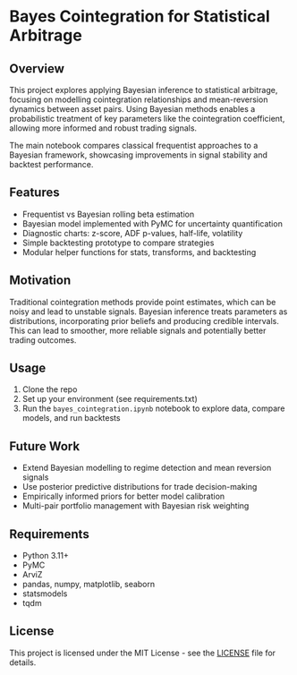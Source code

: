 # Bayes Cointegration for Statistical Arbitrage

## Overview

This project explores applying Bayesian inference to statistical arbitrage, focusing on modelling cointegration relationships and mean-reversion dynamics between asset pairs. Using Bayesian methods enables a probabilistic treatment of key parameters like the cointegration coefficient, allowing more informed and robust trading signals.

The main notebook compares classical frequentist approaches to a Bayesian framework, showcasing improvements in signal stability and backtest performance.

## Features

- Frequentist vs Bayesian rolling beta estimation  
- Bayesian model implemented with PyMC for uncertainty quantification  
- Diagnostic charts: z-score, ADF p-values, half-life, volatility  
- Simple backtesting prototype to compare strategies  
- Modular helper functions for stats, transforms, and backtesting

## Motivation

Traditional cointegration methods provide point estimates, which can be noisy and lead to unstable signals. Bayesian inference treats parameters as distributions, incorporating prior beliefs and producing credible intervals. This can lead to smoother, more reliable signals and potentially better trading outcomes.

## Usage

1. Clone the repo  
2. Set up your environment (see requirements.txt)  
3. Run the `bayes_cointegration.ipynb` notebook to explore data, compare models, and run backtests  

## Future Work

- Extend Bayesian modelling to regime detection and mean reversion signals  
- Use posterior predictive distributions for trade decision-making  
- Empirically informed priors for better model calibration  
- Multi-pair portfolio management with Bayesian risk weighting

## Requirements

- Python 3.11+  
- PyMC  
- ArviZ  
- pandas, numpy, matplotlib, seaborn  
- statsmodels  
- tqdm  

## License

This project is licensed under the MIT License - see the [LICENSE](LICENSE) file for details.
